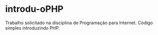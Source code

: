 # introdu-oPHP
Trabalho solicitado na disciplina de Programação para Internet. Código simples introduzindo PHP.
